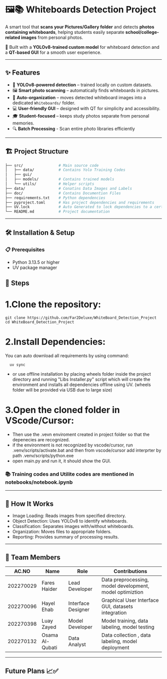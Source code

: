 # 🖼️📚 Whiteboards Detection Project

A smart tool that **scans your Pictures/Gallery folder** and detects **photos containing whiteboards**, helping students easily separate **school/college-related images** from personal photos.  

🚀 Built with a **YOLOv8-trained custom model** for whiteboard detection and a **QT-based GUI** for a smooth user experience.  

----------------------------------------------------------------------------------------------------------------------------------------------

## ✨ Features  
- 🤖 **YOLOv8-powered detection** – trained locally on custom datasets.  
- 🖼️ **Smart photo scanning** – automatically finds whiteboards in pictures.  
- 📂 **Auto-organization** – moves detected whiteboard images into a dedicated `Whiteboards/` folder.  
- 💻 **User-friendly GUI** – designed with QT for simplicity and accessibility.  
- 🎓 **Student-focused** – keeps study photos separate from personal memories.  
- 🔍 **Batch Processing** - Scan entire photo libraries efficiently

----------------------------------------------------------------------------------------------------------------------------------------------

## 🏗️ Project Structure  
```bash
├── src/                # Main source code
│   ├── data/           # Contains Yolo Training Codes
│   ├── gui/
│   ├── models/         # Contains trained models
│   └── utils/          # Helper scripts
├── data/               # Conatins Data Images and Labels
├── doc/                # Contains Documention Files
├── requirements.txt    # Python dependencies
├── pyproject.toml      # Has project dependencies and requirements
├── UV.lock             # Auto Generated to lock dependencies to a certain version
└── README.md           # Project documentation
```
----------------------------------------------------------------------------------------------------------------------------------------------

## 🛠️ Installation & Setup

### 📋 Prerequisites
- Python 3.13.5 or higher
- UV package manager

## 👣 Steps

# 1.Clone the repository:

    git clone https://github.com/Far2Deluxe/WhiteBoard_Detection_Project
    cd WhiteBoard_Detection_Project


# 2.Install Dependencies:
You can auto download all requirements by using command:

      uv sync
      
- or use offline installation by placing wheels folder inside the project directory and running "Libs Installer.py" script
  which will create the environment and installs all dependencies offline using UV. (wheels folder will be provided via USB due to large size)

# 3.Open the cloned folder in VScode/Cursor:
- Then use the .vevn enviroment created in project folder so that the depenecies are recognized.
- if the environment is not recognized by vscode/cursor, run .venv/scripts/activate.bat and then from vscode/cursor add interprter by path .venv/scripts/python.exe
- open main.py and run it, it should show the GUI.


### 📚 Training codes and Utilite codes are mentioned in notebooks/notebook.ipynb


----------------------------------------------------------------------------------------------------------------------------------------------

## 🧠 How It Works
- Image Loading: Reads images from specified directory.
- Object Detection: Uses YOLOv8 to identify whiteboards.
- Classification: Separates images with/without whiteboards.
- Organization: Moves files to appropriate folders.
- Reporting: Provides summary of processing results.


----------------------------------------------------------------------------------------------------------------------------------------------

## 👥 Team Members  

| AC.NO | Name            | Role           | Contributions                        |
|-------|-----------------|----------------|--------------------------------------|
| 202270029     | Fares Haider    | Lead Developer | Data preprocessing, model development, model optimiztion |
| 202270096     | Hayel Ehab        |   Interface Designer  | Graphical User Interface GUI, datasets integration |
| 202270398     | Luay Zayed        | Model Developer | Model training, data labeling, model testing       |
| 202270132     | Osama Al-Qubati  | Data Analyst  | Data collection , data labeling, model deployment |


----------------------------------------------------------------------------------------------------------------------------------------------

## Future Plans 📈✅

